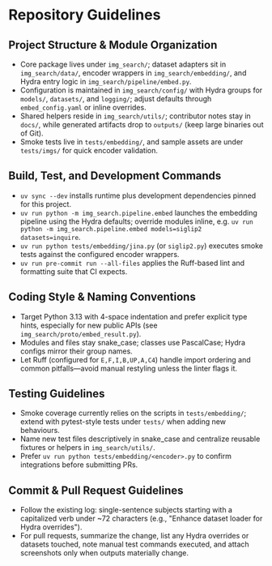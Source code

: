 # Repository Guidelines

## Project Structure & Module Organization
- Core package lives under `img_search/`; dataset adapters sit in `img_search/data/`, encoder wrappers in `img_search/embedding/`, and Hydra entry logic in `img_search/pipeline/embed.py`.
- Configuration is maintained in `img_search/config/` with Hydra groups for `models/`, `datasets/`, and `logging/`; adjust defaults through `embed_config.yaml` or inline overrides.
- Shared helpers reside in `img_search/utils/`; contributor notes stay in `docs/`, while generated artifacts drop to `outputs/` (keep large binaries out of Git).
- Smoke tests live in `tests/embedding/`, and sample assets are under `tests/imgs/` for quick encoder validation.

## Build, Test, and Development Commands
- `uv sync --dev` installs runtime plus development dependencies pinned for this project.
- `uv run python -m img_search.pipeline.embed` launches the embedding pipeline using the Hydra defaults; override modules inline, e.g. `uv run python -m img_search.pipeline.embed models=siglip2 datasets=inquire`.
- `uv run python tests/embedding/jina.py` (or `siglip2.py`) executes smoke tests against the configured encoder wrappers.
- `uv run pre-commit run --all-files` applies the Ruff-based lint and formatting suite that CI expects.

## Coding Style & Naming Conventions
- Target Python 3.13 with 4-space indentation and prefer explicit type hints, especially for new public APIs (see `img_search/proto/embed_result.py`).
- Modules and files stay snake_case; classes use PascalCase; Hydra configs mirror their group names.
- Let Ruff (configured for `E,F,I,B,UP,A,C4`) handle import ordering and common pitfalls—avoid manual restyling unless the linter flags it.

## Testing Guidelines
- Smoke coverage currently relies on the scripts in `tests/embedding/`; extend with pytest-style tests under `tests/` when adding new behaviours.
- Name new test files descriptively in snake_case and centralize reusable fixtures or helpers in `img_search/utils/`.
- Prefer `uv run python tests/embedding/<encoder>.py` to confirm integrations before submitting PRs.

## Commit & Pull Request Guidelines
- Follow the existing log: single-sentence subjects starting with a capitalized verb under ~72 characters (e.g., "Enhance dataset loader for Hydra overrides").
- For pull requests, summarize the change, list any Hydra overrides or datasets touched, note manual test commands executed, and attach screenshots only when outputs materially change.
